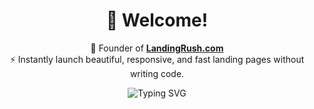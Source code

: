 <h1 align="center">👋 Welcome!</h1>

<p align="center">
  🚀 Founder of <a href="https://landingrush.com" target="_blank"><strong>LandingRush.com</strong></a><br>
  ⚡ Instantly launch beautiful, responsive, and fast landing pages without writing code.
</p>

<p align="center">
  <img src="https://readme-typing-svg.demolab.com?font=Fira+Code&duration=2500&pause=800&center=true&vCenter=true&width=435&lines=Building+fast+landing+pages+for+startups;Helping+founders+go+live+in+minutes;No+code.+No+stress.+Just+Launch!" alt="Typing SVG" />
</p>
